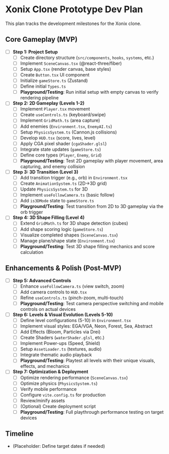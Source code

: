 # Xonix Clone Prototype Dev Plan

This plan tracks the development milestones for the Xonix clone.

## Core Gameplay (MVP)

- [ ] **Step 1: Project Setup**
  - [ ] Create directory structure (`src/components`, `hooks`, `systems`, etc.)
  - [ ] Implement `SceneCanvas.tsx` (@react-three/fiber)
  - [ ] Setup `App.tsx` (render canvas, base styles)
  - [ ] Create `Button.tsx` UI component
  - [ ] Initialize `gameStore.ts` (Zustand)
  - [ ] Define initial `Types.ts`
  - [ ] **Playground/Testing**: Run initial setup with empty canvas to verify rendering pipeline
- [ ] **Step 2: 2D Gameplay (Levels 1-2)**
  - [ ] Implement `Player.tsx` movement
  - [ ] Create `useControls.ts` (keyboard/swipe)
  - [ ] Implement `GridMath.ts` (area capture)
  - [ ] Add enemies (`Environment.tsx`, `EnemyAI.ts`)
  - [ ] Setup `PhysicsSystem.ts` (Cannon.js collisions)
  - [ ] Develop `HUD.tsx` (score, lives, level)
  - [ ] Apply CGA pixel shader (`cgaShader.glsl`)
  - [ ] Integrate state updates (`gameStore.ts`)
  - [ ] Define core types (`Player`, `Enemy`, `Grid`)
  - [ ] **Playground/Testing**: Test 2D gameplay with player movement, area capturing, and enemy collision
- [ ] **Step 3: 3D Transition (Level 3)**
  - [ ] Add transition trigger (e.g., orb) in `Environment.tsx`
  - [ ] Create `AnimationSystem.ts` (2D->3D grid)
  - [ ] Update `PhysicsSystem.ts` for 3D
  - [ ] Implement `useFollowCamera.ts` (basic follow)
  - [ ] Add `is3DMode` state to `gameStore.ts`
  - [ ] **Playground/Testing**: Test transition from 2D to 3D gameplay via the orb trigger
- [ ] **Step 4: 3D Shape Filling (Level 4)**
  - [ ] Extend `GridMath.ts` for 3D shape detection (cubes)
  - [ ] Add shape scoring logic (`gameStore.ts`)
  - [ ] Visualize completed shapes (`SceneCanvas.tsx`)
  - [ ] Manage plane/shape state (`Environment.tsx`)
  - [ ] **Playground/Testing**: Test 3D shape filling mechanics and score calculation

## Enhancements & Polish (Post-MVP)

- [ ] **Step 5: Advanced Controls**
  - [ ] Enhance `useFollowCamera.ts` (view switch, zoom)
  - [ ] Add camera controls to `HUD.tsx`
  - [ ] Refine `useControls.ts` (pinch-zoom, multi-touch)
  - [ ] **Playground/Testing**: Test camera perspective switching and mobile controls on actual devices
- [ ] **Step 6: Levels & Visual Evolution (Levels 5-10)**
  - [ ] Define level configurations (5-10) in `Environment.tsx`
  - [ ] Implement visual styles: EGA/VGA, Neon, Forest, Sea, Abstract
  - [ ] Add Effects (Bloom, Particles via Drei)
  - [ ] Create Shaders (`waterShader.glsl`, etc.)
  - [ ] Implement Power-ups (Speed, Shield)
  - [ ] Setup `AssetLoader.ts` (textures, audio)
  - [ ] Integrate thematic audio playback
  - [ ] **Playground/Testing**: Playtest all levels with their unique visuals, effects, and mechanics
- [ ] **Step 7: Optimization & Deployment**
  - [ ] Optimize rendering performance (`SceneCanvas.tsx`)
  - [ ] Optimize physics (`PhysicsSystem.ts`)
  - [ ] Verify mobile performance
  - [ ] Configure `vite.config.ts` for production
  - [ ] Review/minify assets
  - [ ] (Optional) Create deployment script
  - [ ] **Playground/Testing**: Full playthrough performance testing on target devices

## Timeline

- (Placeholder: Define target dates if needed)
